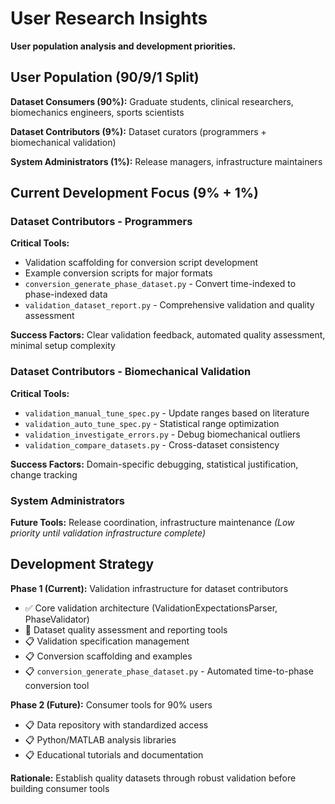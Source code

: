# User Research Insights

**User population analysis and development priorities.**

## User Population (90/9/1 Split)

**Dataset Consumers (90%):** Graduate students, clinical researchers, biomechanics engineers, sports scientists

**Dataset Contributors (9%):** Dataset curators (programmers + biomechanical validation)

**System Administrators (1%):** Release managers, infrastructure maintainers

## Current Development Focus (9% + 1%)

### Dataset Contributors - Programmers
**Critical Tools:**
- Validation scaffolding for conversion script development
- Example conversion scripts for major formats
- `conversion_generate_phase_dataset.py` - Convert time-indexed to phase-indexed data
- `validation_dataset_report.py` - Comprehensive validation and quality assessment

**Success Factors:** Clear validation feedback, automated quality assessment, minimal setup complexity

### Dataset Contributors - Biomechanical Validation  
**Critical Tools:**
- `validation_manual_tune_spec.py` - Update ranges based on literature
- `validation_auto_tune_spec.py` - Statistical range optimization
- `validation_investigate_errors.py` - Debug biomechanical outliers
- `validation_compare_datasets.py` - Cross-dataset consistency

**Success Factors:** Domain-specific debugging, statistical justification, change tracking

### System Administrators
**Future Tools:** Release coordination, infrastructure maintenance *(Low priority until validation infrastructure complete)*
## Development Strategy

**Phase 1 (Current):** Validation infrastructure for dataset contributors
- ✅ Core validation architecture (ValidationExpectationsParser, PhaseValidator)
- 🚧 Dataset quality assessment and reporting tools
- 📋 Validation specification management
- 📋 Conversion scaffolding and examples
- 📋 `conversion_generate_phase_dataset.py` - Automated time-to-phase conversion tool

**Phase 2 (Future):** Consumer tools for 90% users
- 📋 Data repository with standardized access
- 📋 Python/MATLAB analysis libraries
- 📋 Educational tutorials and documentation

**Rationale:** Establish quality datasets through robust validation before building consumer tools
